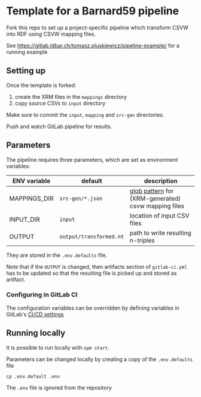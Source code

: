 # Template for a Barnard59 pipeline

Fork this repo to set up a project-specific pipeline which transform CSVW into RDF using CSVW mapping files.

See https://gitlab.ldbar.ch/tomasz.pluskiewicz/pipeline-example/ for a running example

## Setting up

Once the template is forked:

1. create the XRM files in the `mappings` directory
2. copy source CSVs to `input` directory

Make sure to commit the `input`, `mapping` and `src-gen` directories.

Push and watch GitLab pipeline for results.

## Parameters

The pipeline requires three parameters, which are set as environment variables:

| ENV variable | default | description |
| -- | -- | -- |
| MAPPINGS_DIR | `src-gen/*.json` | [glob pattern](https://www.npmjs.com/package/glob) for (XRM-generated) csvw mapping files |
| INPUT_DIR | `input` | location of input CSV files |
| OUTPUT | `output/transformed.nt` | path to write resulting n-triples |

They are stored in the `.env.defaults` file.

Note that if the `OUTPUT` is changed, then artifacts section of `gitlab-ci.yml` has to be updated so that the resulting file is picked up and stored as artifact.

### Configuring in GitLab CI

The configuration variables can be overridden by defining variables in GitLab's [CI/CD settings](https://gitlab.ldbar.ch/help/ci/variables/README#variables)

## Running locally

It is possible to run locally with `npm start`.

Parameters can be changed locally by creating a copy of the `.env.defaults` file

```
cp .env.default .env
```

The `.env` file is ignored from the repository
